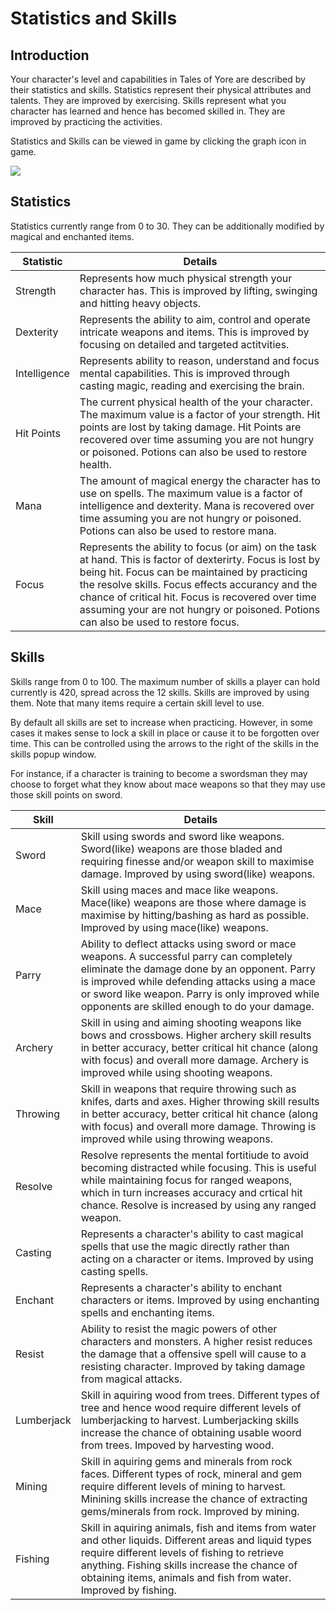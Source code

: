 # Statistics and Skills

## Introduction
Your character's level and capabilities in Tales of Yore are described by their statistics and skills. Statistics represent their physical attributes and talents. They are improved by exercising. Skills represent what you character has learned and hence has becomed skilled in. They are improved by practicing the activities.

Statistics and Skills can be viewed in game by clicking the graph icon in game.

![](/guide/graph.png)
## Statistics
Statistics currently range from 0 to 30. They can be additionally modified by magical and enchanted items.

| Statistic | Details |
| -------- | -------- |
| Strength     | Represents how much physical strength your character has. This is improved by lifting, swinging and hitting heavy objects.     | 
| Dexterity     | Represents the ability to aim, control and operate intricate weapons and items. This is improved by focusing on detailed and targeted actitvities.    | 
| Intelligence     | Represents ability to reason, understand and focus mental capabilities. This is improved through casting magic, reading and exercising the brain.   | 
| Hit Points     | The current physical health of the your character. The maximum value is a factor of your strength. Hit points are lost by taking damage. Hit Points are recovered over time assuming you are not hungry or poisoned. Potions can also be used to restore health.     | 
| Mana     | The amount of magical energy the character has to use on spells. The maximum value is a factor of intelligence and dexterity. Mana is recovered over time assuming you are not hungry or poisoned. Potions can also be used to restore mana.  | 
| Focus     | Represents the ability to focus (or aim) on the task at hand. This is factor of dexterirty. Focus is lost by being hit. Focus can be maintained by practicing the resolve skills. Focus effects accurancy and the chance of critical hit. Focus is recovered over time assuming your are not hungry or poisoned. Potions can also be used to restore focus.  | 
## Skills
Skills range from 0 to 100. The maximum number of skills a player can hold currently is 420, spread across the 12 skills. Skills are improved by using them. Note that many items require a certain skill level to use.

By default all skills are set to increase when practicing. However, in some cases it makes sense to lock a skill in place or cause it to be forgotten over time. This can be controlled using the arrows to the right of the skills in the skills popup window. 

For instance, if a character is training to become a swordsman they may choose to forget what they know about mace weapons so that they may use those skill points on sword.

| Skill | Details |
| -------- | -------- |
| Sword     | Skill using swords and sword like weapons. Sword(like) weapons are those bladed and requiring finesse and/or weapon skill to maximise damage. Improved by using sword(like) weapons.  | 
| Mace     | Skill using maces and mace like weapons. Mace(like) weapons are those where damage is maximise by hitting/bashing as hard as possible. Improved by using mace(like) weapons.   | 
| Parry     | Ability to deflect attacks using sword or mace weapons. A successful parry can completely eliminate the damage done by an opponent. Parry is improved while defending attacks using a mace or sword like weapon. Parry is only improved while opponents are skilled enough to do your damage.  | 
| Archery     | Skill in using and aiming shooting weapons like bows and crossbows. Higher archery skill results in better accuracy, better critical hit chance (along with focus) and overall more damage. Archery is improved while using shooting weapons.   | 
| Throwing     | Skill in weapons that require throwing such as knifes, darts and axes. Higher throwing skill results in better accuracy, better critical hit chance (along with focus) and overall more damage. Throwing is improved while using throwing weapons.   | 
| Resolve     | Resolve represents the mental fortitiude to avoid becoming distracted while focusing. This is useful while maintaining focus for ranged weapons, which in turn increases accuracy and crtical hit chance. Resolve is increased by using any ranged weapon.  | 
| Casting     | Represents a character's ability to cast magical spells that use the magic directly rather than acting on a character or items. Improved by using casting spells.    | 
| Enchant     | Represents a character's ability to enchant characters or items. Improved by using enchanting spells and enchanting items.  | 
| Resist     | Ability to resist the magic powers of other characters and monsters. A higher resist reduces the damage that a offensive spell will cause to a resisting character. Improved by taking damage from magical attacks.    | 
| Lumberjack     | Skill in aquiring wood from trees. Different types of tree and hence wood require different levels of lumberjacking to harvest. Lumberjacking skills increase the chance of obtaining usable woord from trees. Impoved by harvesting wood.   | 
| Mining     | Skill in aquiring gems and minerals from rock faces. Different types of rock, mineral and gem require different levels of mining to harvest. Minining skills increase the chance of extracting gems/minerals from rock. Improved by mining.   | 
| Fishing     | Skill in aquiring animals, fish and items from water and other liquids. Different areas and liquid types require different levels of fishing to retrieve anything. Fishing skills increase the chance of obtaining items, animals and fish from water. Improved by fishing.    | 



